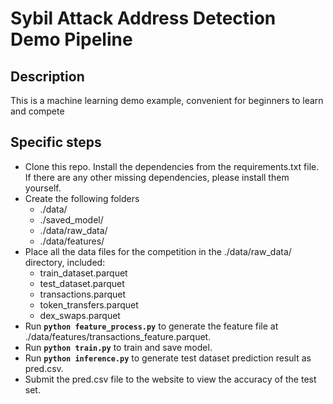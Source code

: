 # Sybil Attack Address Detection Demo Pipeline

## Description
This is a machine learning demo example, convenient for beginners to learn and compete

## Specific steps
- Clone this repo. Install the dependencies from the requirements.txt file. If there are any other missing dependencies, please install them yourself.
- Create the following folders
    - ./data/
    - ./saved_model/
    - ./data/raw_data/
    - ./data/features/
- Place all the data files for the competition in the ./data/raw_data/ directory, included:
    - train_dataset.parquet
    - test_dataset.parquet
    - transactions.parquet
    - token_transfers.parquet
    - dex_swaps.parquet
- Run **`python feature_process.py`** to generate the feature file at ./data/features/transactions_feature.parquet.
- Run **`python train.py`** to train and save model.
- Run **`python inference.py`** to generate test dataset prediction result as pred.csv.
- Submit the pred.csv file to the website to view the accuracy of the test set.